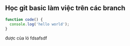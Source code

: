 ## Học git basic làm việc trên các branch
```javascript
function code() {
  console.log('hello world');
}
```
được của ló
fdsafsdf
